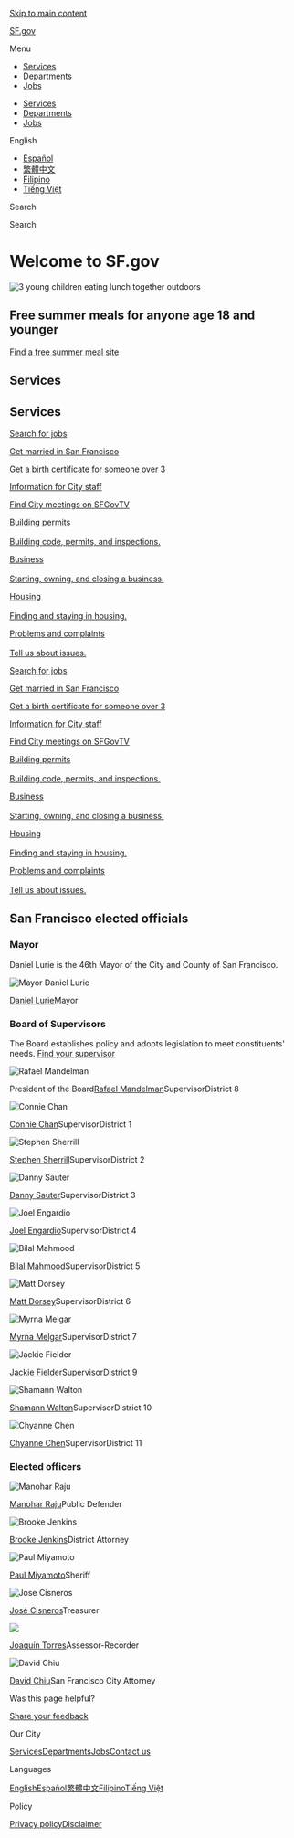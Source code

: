 [Skip to main content](https://www.sf.gov/)

[SF.gov](https://www.sf.gov)

Menu

- [Services](https://www.sf.gov/services)
- [Departments](https://www.sf.gov/departments)
- [Jobs](https://careers.sf.gov)

<!--THE END-->

- [Services](https://www.sf.gov/services)
- [Departments](https://www.sf.gov/departments)
- [Jobs](https://careers.sf.gov)

English

- [Español](https://www.sf.gov/es)
- [繁體中文](https://www.sf.gov/zh-hant)
- [Filipino](https://www.sf.gov/fil)
- [Tiếng Việt](https://www.sf.gov/vi-vn)

Search

Search

# Welcome to SF.gov

![3 young children eating lunch together outdoors](https://media.api.sf.gov/original_images/GettyImages-84463054.jpg)

## Free summer meals for anyone age 18 and younger

[Find a free summer meal site](https://www.sf.gov/dcyf-summer-meal-program)

## Services

## Services

[Search for jobs](https://careers.sf.gov)

[Get married in San Francisco](https://www.sf.gov/step-by-step--get-married-san-francisco)

[Get a birth certificate for someone over 3](https://www.sf.gov/get-birth-certificate-someone-over-3)

[Information for City staff](https://www.sf.gov/san-francisco-employees)

[Find City meetings on SFGovTV](https://sfgovtv.org/program-schedule)

[Building permits  
\
Building code, permits, and inspections.](https://www.sf.gov/topics--building-permits)

[Business  
\
Starting, owning, and closing a business.](https://www.sf.gov/topics--business)

[Housing  
\
Finding and staying in housing.](https://www.sf.gov/topics--housing)

[Problems and complaints  
\
Tell us about issues.](https://www.sf.gov/topics--problems-and-complaints)

[Search for jobs](https://careers.sf.gov)

[Get married in San Francisco](https://www.sf.gov/step-by-step--get-married-san-francisco)

[Get a birth certificate for someone over 3](https://www.sf.gov/get-birth-certificate-someone-over-3)

[Information for City staff](https://www.sf.gov/san-francisco-employees)

[Find City meetings on SFGovTV](https://sfgovtv.org/program-schedule)

[Building permits  
\
Building code, permits, and inspections.](https://www.sf.gov/topics--building-permits)

[Business  
\
Starting, owning, and closing a business.](https://www.sf.gov/topics--business)

[Housing  
\
Finding and staying in housing.](https://www.sf.gov/topics--housing)

[Problems and complaints  
\
Tell us about issues.](https://www.sf.gov/topics--problems-and-complaints)

## San Francisco elected officials

### Mayor

Daniel Lurie is the 46th Mayor of the City and County of San Francisco.

![Mayor Daniel Lurie](https://media.api.sf.gov/original_images/daniel_lurie_KeVK6TD.jpg)

[Daniel Lurie](https://www.sf.gov/profile--daniel-lurie)Mayor

### Board of Supervisors

The Board establishes policy and adopts legislation to meet constituents' needs. [Find your supervisor](https://www.sfbos.org)

![Rafael Mandelman](https://media.api.sf.gov/original_images/2025-MandelmanHighRes93.jpg_WIpkUfK.jpeg)

President of the Board[Rafael Mandelman](https://www.sf.gov/profile--rafael-mandelman)SupervisorDistrict 8

![Connie Chan](https://media.api.sf.gov/original_images/2025-Chan-HighRes46.jpg.jpeg)

[Connie Chan](https://www.sf.gov/profile--connie-chan)SupervisorDistrict 1

![Stephen Sherrill](https://media.api.sf.gov/original_images/Stephen_Sherrill_-_cropped.jpg)

[Stephen Sherrill](https://www.sf.gov/profile--stephen-sherrill)SupervisorDistrict 2

![Danny Sauter](https://media.api.sf.gov/original_images/Danny_Sauter_-_cropped_5zXrdoQ.jpg)

[Danny Sauter](https://www.sf.gov/profile--danny-sauter)SupervisorDistrict 3

![Joel Engardio](https://media.api.sf.gov/original_images/Joel_Engardio_-_cropped_WwytUJE.jpg)

[Joel Engardio](https://www.sf.gov/profile--joel-engardio)SupervisorDistrict 4

![Bilal Mahmood](https://media.api.sf.gov/original_images/2025-Mahmood-HighRes96.jpg.jpeg)

[Bilal Mahmood](https://www.sf.gov/profile--bilal-mahmood)SupervisorDistrict 5

![Matt Dorsey](https://media.api.sf.gov/original_images/Matt_Dorsey_-_cropped.jpg)

[Matt Dorsey](https://www.sf.gov/profile--matt-dorsey)SupervisorDistrict 6

![Myrna Melgar](https://media.api.sf.gov/original_images/Myrna_Melgar_-_cropped.jpg)

[Myrna Melgar](https://www.sf.gov/profile--myrna-melgar)SupervisorDistrict 7

![Jackie Fielder](https://media.api.sf.gov/original_images/2025-Fielder-HighRes3.jpg_W7IbBwj.jpeg)

[Jackie Fielder](https://www.sf.gov/profile--jackie-fielder)SupervisorDistrict 9

![Shamann Walton](https://media.api.sf.gov/original_images/Shamann_Walton_-_cropped.jpg)

[Shamann Walton](https://www.sf.gov/profile--shamann-walton)SupervisorDistrict 10

![Chyanne Chen](https://media.api.sf.gov/original_images/2025-Chen-HighRes67.jpg_No55aKI.jpeg)

[Chyanne Chen](https://www.sf.gov/profile--chyanne-chen)SupervisorDistrict 11

### Elected officers

![Manohar Raju](https://media.api.sf.gov/original_images/Manohar_Raju_-_cropped.png)

[Manohar Raju](https://www.sf.gov/manohar-raju)Public Defender

![Brooke Jenkins](https://media.api.sf.gov/original_images/Brooke_Jenkins_-_cropped_m2XGRTD.jpg)

[Brooke Jenkins](https://www.sf.gov/profile--brooke-jenkins)District Attorney

![Paul Miyamoto](https://media.api.sf.gov/original_images/Paul_Miyamoto_-_cropped.jpg)

[Paul Miyamoto](https://www.sf.gov/profile--paul-miyamoto)Sheriff

![Jose Cisneros](https://media.api.sf.gov/original_images/Jose_Cisneros_-_cropped.png)

[José Cisneros](https://www.sf.gov/profile--jose-cisneros)Treasurer

![](https://media.api.sf.gov/original_images/Joaquin_Torres_-_spotlight_image.jpeg)

[Joaquín Torres](https://www.sf.gov/profile--joaquin-torres)Assessor-Recorder

![David Chiu](https://media.api.sf.gov/original_images/David_Chiu_-_cropped.jpg)

[David Chiu](https://www.sf.gov/profile--david-chiu)San Francisco City Attorney

Was this page helpful?

[Share your feedback](https://www.sf.gov/feedback?referrer=)

Our City

[Services](https://www.sf.gov/services)[Departments](https://www.sf.gov/departments)[Jobs](https://careers.sf.gov)[Contact us](https://www.sf.gov/contact-sfgov)

Languages

[English](https://www.sf.gov)[Español](https://www.sf.gov/es)[繁體中文](https://www.sf.gov/zh-hant)[Filipino](https://www.sf.gov/fil)[Tiếng Việt](https://www.sf.gov/vi-vn)

Policy

[Privacy policy](https://www.sf.gov/information--privacy-policy-sfgov)[Disclaimer](https://www.sf.gov/information--disclaimer-sfgov)